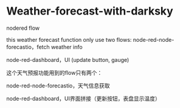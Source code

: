# Weather-forecast-with-darksky
nodered flow


this weather forecast function only use two flows: node-red-node-forecastio，fetch weather info

node-red-dashboard，UI (update button, gauge)

这个天气预报功能用到的flow只有两个：

node-red-node-forecastio，天气信息获取

node-red-dashboard，UI界面拼接（更新按钮，表盘显示温度）
